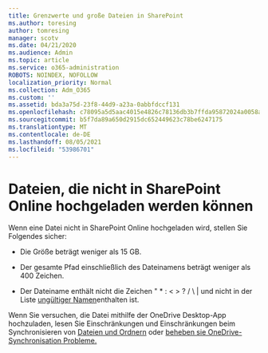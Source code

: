 ```yaml
---
title: Grenzwerte und große Dateien in SharePoint
ms.author: toresing
author: tomresing
manager: scotv
ms.date: 04/21/2020
ms.audience: Admin
ms.topic: article
ms.service: o365-administration
ROBOTS: NOINDEX, NOFOLLOW
localization_priority: Normal
ms.collection: Adm_O365
ms.custom: ''
ms.assetid: bda3a75d-23f8-44d9-a23a-0abbfdccf131
ms.openlocfilehash: c78095a5d5aac4015e4826c78136db3b7ffda95872024a0058a7e8f8b2ccef4b
ms.sourcegitcommit: b5f7da89a650d2915dc652449623c78be6247175
ms.translationtype: MT
ms.contentlocale: de-DE
ms.lasthandoff: 08/05/2021
ms.locfileid: "53986701"
---
```

# <a name="files-that-cant-be-uploaded-to-sharepoint-online"></a>Dateien, die nicht in SharePoint Online hochgeladen werden können

Wenn eine Datei nicht in SharePoint Online hochgeladen wird, stellen Sie Folgendes sicher:
  
- Die Größe beträgt weniger als 15 GB.
    
- Der gesamte Pfad einschließlich des Dateinamens beträgt weniger als 400 Zeichen.
    
- Der Dateiname enthält nicht die Zeichen " \* : \< \> ? / \ | und nicht in der Liste [ungültiger Namen](https://go.microsoft.com/fwlink/?linkid=866430)enthalten ist.
    
Wenn Sie versuchen, die Datei mithilfe der OneDrive Desktop-App hochzuladen, lesen Sie Einschränkungen und Einschränkungen beim Synchronisieren von [Dateien und Ordnern](https://go.microsoft.com/fwlink/p/?LinkID=717734) oder [beheben sie OneDrive-Synchronisation Probleme.](https://go.microsoft.com/fwlink/?linkid=866431)
  

